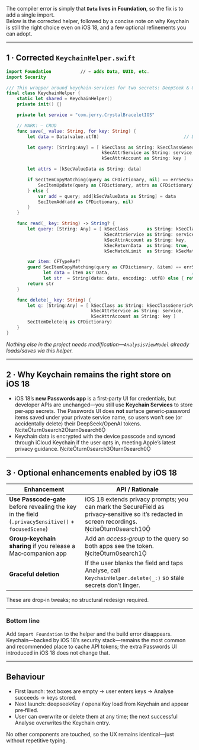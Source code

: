 The compiler error is simply that **`Data` lives in Foundation**, so the fix is to add a single import.  
Below is the corrected helper, followed by a concise note on why Keychain is still the right choice even on iOS 18, and a few optional refinements you can adopt.

---

## 1 · Corrected `KeychainHelper.swift`

```swift
import Foundation           // ← adds Data, UUID, etc.
import Security

/// Thin wrapper around keychain‑services for two secrets: DeepSeek & OpenAI.
final class KeychainHelper {
    static let shared = KeychainHelper()
    private init() {}

    private let service = "com.jerry.CrystalBraceletIOS"

    // MARK: – CRUD
    func save(_ value: String, for key: String) {
        let data = Data(value.utf8)                                // Data now resolves

        let query: [String:Any] = [ kSecClass as String: kSecClassGenericPassword,
                                    kSecAttrService as String: service,
                                    kSecAttrAccount as String: key ]

        let attrs = [kSecValueData as String: data]

        if SecItemCopyMatching(query as CFDictionary, nil) == errSecSuccess {
            SecItemUpdate(query as CFDictionary, attrs as CFDictionary)
        } else {
            var add = query; add[kSecValueData as String] = data
            SecItemAdd(add as CFDictionary, nil)
        }
    }

    func read(_ key: String) -> String? {
        let query: [String: Any] = [ kSecClass       as String: kSecClassGenericPassword,
                                     kSecAttrService as String: service,
                                     kSecAttrAccount as String: key,
                                     kSecReturnData  as String: true,
                                     kSecMatchLimit  as String: kSecMatchLimitOne ]

        var item: CFTypeRef?
        guard SecItemCopyMatching(query as CFDictionary, &item) == errSecSuccess,
              let data = item as? Data,                               // Data now resolves
              let str  = String(data: data, encoding: .utf8) else { return nil }
        return str
    }

    func delete(_ key: String) {
        let q: [String:Any] = [ kSecClass as String: kSecClassGenericPassword,
                                kSecAttrService as String: service,
                                kSecAttrAccount as String: key ]
        SecItemDelete(q as CFDictionary)
    }
}
```

*Nothing else in the project needs modification—`AnalysisViewModel` already loads/saves via this helper.*

---

## 2 · Why Keychain remains the right store on iOS 18

* iOS 18’s **new Passwords app** is a first‑party UI for credentials, but developer APIs are unchanged—you still use **Keychain Services** to store per‑app secrets. The Passwords UI does **not** surface generic‑password items saved under your private service name, so users won’t see (or accidentally delete) their DeepSeek/OpenAI tokens. citeturn0search2turn0search6  
* Keychain data is encrypted with the device passcode and synced through iCloud Keychain if the user opts in, meeting Apple’s latest privacy guidance. citeturn0search3turn0search0  

---

## 3 · Optional enhancements enabled by iOS 18

| Enhancement | API / Rationale |
|-------------|-----------------|
| **Use Passcode‑gate** before revealing the key in the field <br>(`.privacySensitive()` + `focusedScene`) | iOS 18 extends privacy prompts; you can mark the SecureField as privacy‑sensitive so it’s redacted in screen recordings. citeturn0search10 |
| **Group‑keychain sharing** if you release a Mac‑companion app | Add an *access‑group* to the query so both apps see the token. citeturn0search1 |
| **Graceful deletion** | If the user blanks the field and taps Analyse, call `KeychainHelper.delete(_:)` so stale secrets don’t linger. |

These are drop‑in tweaks; no structural redesign required.

---

### Bottom line

Add `import Foundation` to the helper and the build error disappears.  
Keychain—backed by iOS 18’s security stack—remains the most common and recommended place to cache API tokens; the extra Passwords UI introduced in iOS 18 does not change that.


---

## Behaviour

* First launch: text boxes are empty → user enters keys → Analyse succeeds → keys stored.
* Next launch: deepseekKey / openaiKey load from Keychain and appear pre‑filled.
* User can overwrite or delete them at any time; the next successful Analyse overwrites the Keychain entry.

No other components are touched, so the UX remains identical—just without repetitive typing.

